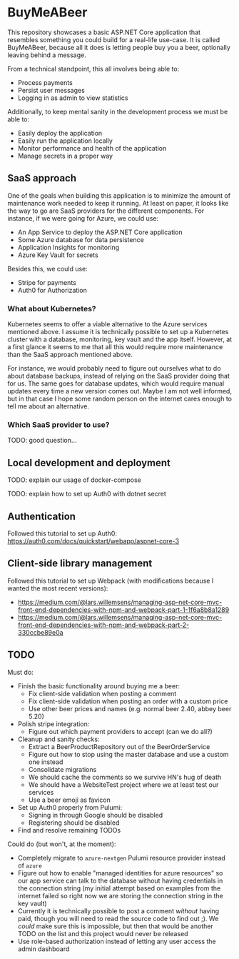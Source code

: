 # BuyMeABeer

This repository showcases a basic ASP.NET Core application that resembles something you could build
for a real-life use-case. It is called BuyMeABeer, because all it does is letting people buy you a
beer, optionally leaving behind a message.

From a technical standpoint, this all involves being able to:

* Process payments
* Persist user messages
* Logging in as admin to view statistics

Additionally, to keep mental sanity in the development process we must be able to:

* Easily deploy the application
* Easily run the application locally
* Monitor performance and health of the application
* Manage secrets in a proper way

## SaaS approach

One of the goals when building this application is to minimize the amount of maintenance work needed
to keep it running. At least on paper, it looks like the way to go are SaaS providers for the different
components. For instance, if we were going for Azure, we could use:

* An App Service to deploy the ASP.NET Core application
* Some Azure database for data persistence
* Application Insights for monitoring
* Azure Key Vault for secrets

Besides this, we could use:

* Stripe for payments
* Auth0 for Authorization

### What about Kubernetes?

Kubernetes seems to offer a viable alternative to the Azure services mentioned above. I assume it is
technically possible to set up a Kubernetes cluster with a database, monitoring, key vault and the app
itself. However, at a first glance it seems to me that all this would require more maintenance than
the SaaS approach mentioned above.

For instance, we would probably need to figure out ourselves what to do about database backups, instead
of relying on the SaaS provider doing that for us. The same goes for database updates, which would require
manual updates every time a new version comes out. Maybe I am not well informed, but in that case I hope
some random person on the internet cares enough to tell me about an alternative.

### Which SaaS provider to use?

TODO: good question...

## Local development and deployment

TODO: explain our usage of docker-compose

TODO: explain how to set up Auth0 with dotnet secret

## Authentication

Followed this tutorial to set up Auth0: https://auth0.com/docs/quickstart/webapp/aspnet-core-3

## Client-side library management

Followed this tutorial to set up Webpack (with modifications because I wanted the most recent versions):
* https://medium.com/@lars.willemsens/managing-asp-net-core-mvc-front-end-dependencies-with-npm-and-webpack-part-1-1f6a8b8a1289
* https://medium.com/@lars.willemsens/managing-asp-net-core-mvc-front-end-dependencies-with-npm-and-webpack-part-2-330ccbe89e0a

## TODO

Must do:

* Finish the basic functionality around buying me a beer:
    * Fix client-side validation when posting a comment
    * Fix client-side validation when posting an order with a custom price
    * Use other beer prices and names (e.g. normal beer 2.40, abbey beer 5.20)
* Polish stripe integration:
    * Figure out which payment providers to accept (can we do all?)
* Cleanup and sanity checks:
    * Extract a BeerProductRepository out of the BeerOrderService
    * Figure out how to stop using the master database and use a custom one instead
    * Consolidate migrations
    * We should cache the comments so we survive HN's hug of death
    * We should have a WebsiteTest project where we at least test our services
    * Use a beer emoji as favicon
* Set up Auth0 properly from Pulumi:
    * Signing in through Google should be disabled
    * Registering should be disabled
* Find and resolve remaining TODOs

Could do (but won't, at the moment):

* Completely migrate to `azure-nextgen` Pulumi resource provider instead of `azure`
* Figure out how to enable "managed identities for azure resources" so our app service can talk to the database without having credentials in the connection string (my initial attempt based on examples from the internet failed so right now we are storing the connection string in the key vault)
* Currently it is technically possible to post a comment _without_ having paid, though you will need to read the source code to find out ;). We _could_ make sure this is impossible, but then that would be another TODO on the list and this project would never be released
* Use role-based authorization instead of letting any user access the admin dashboard

